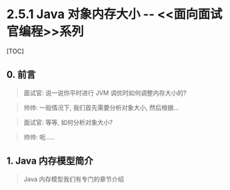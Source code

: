 # 2.5.1 Java 对象内存大小 -- <<面向面试官编程>>系列

[TOC]



## 0. 前言



> 面试官: 说一说你平时进行 JVM 调优时如何调整内存大小的?



> 帅帅: 一般情况下, 我们首先需要分析对象大小, 然后根据...



> 面试官: 等等, 如何分析对象大小?



> 帅帅: 呃.....



## 1. Java 内存模型简介



> Java 内存模型我们有专门的章节介绍